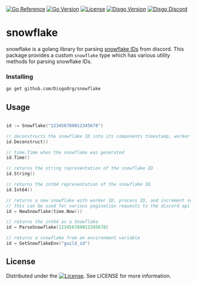 [![Go Reference](https://pkg.go.dev/badge/github.com/DisgoOrg/snowflake.svg)](https://pkg.go.dev/github.com/DisgoOrg/disgo)
[![Go Version](https://img.shields.io/github/go-mod/go-version/DisgoOrg/snowflake)](https://golang.org/doc/devel/release.html)
[![License](https://img.shields.io/badge/License-Apache%202.0-blue.svg)](https://github.com/DisgoOrg/disgo/blob/master/LICENSE)
[![Disgo Version](https://img.shields.io/github/v/tag/DisgoOrg/snowflake?label=release)](https://github.com/DisgoOrg/snowflake/releases/latest)
[![Disgo Discord](https://discord.com/api/guilds/817327181659111454/widget.png)](https://discord.gg/TewhTfDpvW)

# snowflake

snowflake is a golang library for parsing [snowflake IDs](https://docs.snowflake.com) from discord.
This package provides a custom `snowflake` type which has various utility methods for parsing snowflake IDs.

### Installing

```sh
go get github.com/DisgoOrg/snowflake
```

## Usage

```go

id := Snowflake("123456789012345678")

// deconstructs the snowflake ID into its components timestamp, worker ID, process ID, and increment
id.Deconstruct()

// time.Time when the snowflake was generated
id.Time()

// returns the string representation of the snowflake ID
id.String()

// returns the int64 representation of the snowflake ID
id.Int64()

// returns a new snowflake with worker ID, process ID, and increment set to 0
// this can be used for various pagination requests to the discord api
id = NewSnowflake(time.Now())

// returns the int64 as a Snowflake
id = ParseSnowflake(123456789012345678)

// returns a snowflake from an environment variable
id = GetSnowflakeEnv("guild_id")
```

## License

Distributed under the [![License](https://img.shields.io/badge/License-Apache%202.0-blue.svg)](https://github.com/DisgoOrg/snowflake/blob/master/LICENSE). See LICENSE for more information.

